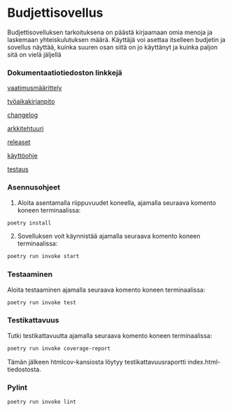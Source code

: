 # **Budjettisovellus**
Budjettisovelluksen tarkoituksena on päästä kirjaamaan omia menoja ja laskemaan yhteiskulutuksen määrä. Käyttäjä voi asettaa itselleen budjetin ja sovellus näyttää, kuinka suuren osan siitä on jo käyttänyt
ja kuinka paljon sitä on vielä jäljellä

### **Dokumentaatiotiedoston linkkejä**

[vaatimusmäärittely](https://github.com/lottatan/ot_harjoitustyo/blob/master/dokumentaatio/vaatimusmaarittely.md)

[työaikakirjanpito](https://github.com/lottatan/ot_harjoitustyo/blob/master/dokumentaatio/ty%C3%B6aikakirjanpito.md)

[changelog](https://github.com/lottatan/ot_harjoitustyo/blob/master/dokumentaatio/changelog.md)

[arkkitehtuuri](https://github.com/lottatan/ot_harjoitustyo/blob/master/dokumentaatio/arkkitehtuuri.md)

[releaset](https://github.com/lottatan/ot_harjoitustyo/releases/tag/viikko5)

[käyttöohje](https://github.com/lottatan/ot_harjoitustyo/blob/master/dokumentaatio/k%C3%A4ytt%C3%B6ohje.md)

[testaus](https://github.com/lottatan/ot_harjoitustyo/blob/master/dokumentaatio/testaus.md)

### **Asennusohjeet**

1. Aloita asentamalla riippuvuudet koneella, ajamalla seuraava komento koneen terminaalissa:

```bash
poetry install
```

2. Sovelluksen voit käynnistää ajamalla seuraava komento koneen terminaalissa:

```bash
poetry run invoke start
```

### **Testaaminen**

Aloita testaaminen ajamalla seuraava komento koneen terminaalissa:

```bash
poetry run invoke test
```

### **Testikattavuus**

Tutki testikattavuutta ajamalla seuraava komento koneen terminaalissa:

```bash
poetry run invoke coverage-report
```
Tämän jälkeen htmlcov-kansiosta löytyy testikattavuusraportti index.html-tiedostosta.

### **Pylint**

```bash
poetry run invoke lint
```
